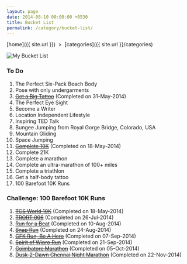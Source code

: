 ```yaml
---
layout: page
date: 2014-08-10 00:00:00 +0530
title: Bucket List
permalink: /category/bucket-list/
---
```

 
[home]({{ site.url }}) &nbsp;&gt;&nbsp; [categories]({{ site.url }}/categories)  

![My Bucket List]({{site.img-url}}/bucketlist/premkumar-masilamani-bucket-list.jpg)  
  
### To Do

1. The Perfect Six-Pack Beach Body  
2. Pose with only undergarments  
3. [<del>Get a Big Tattoo</del>]({{site.img-url}}/bucketlist/Premkumar_Masilamani_Sangavi_Tattoo.jpg) (Completed on 31-May-2014)
4. The Perfect Eye Sight 
5. Become a Writer
6. Location Independent Lifestyle  
7. Inspiring TED Talk  
8. Bungee Jumping from Royal Gorge Bridge, Colorado, USA  
9. Mountain Gliding  
10. Space Jumping
11. [<del>Complete 10K</del>]({{site.img-url}}/running/Premkumar_Masilamani_2014_TCS_10K.jpg) (Completed on 18-May-2014)
12. Complete 21K
13. Complete a marathon
14. Complete an ultra-marathon of 100+ miles
15. Complete a triathlon
16. Get a half-body tattoo
17. 100 Barefoot 10K Runs  

### Challenge: 100 Barefoot 10K Runs

1. [<del>TCS World 10K</del>]({{site.img-url}}/running/Premkumar_Masilamani_2014_TCS_10K.jpg) (Completed on 18-May-2014)
2. [<del>TRORT 006</del>]({{site.img-url}}/running/Premkumar_Masilamani_2014_TRORT_006_10K.jpg) (Completed on 26-Jul-2014)
3. [<del>Run for a Beat</del>]({{site.img-url}}/running/Premkumar_Masilamani_2014_Run_For_A_Beat_10K.jpg) (Completed on 10-Aug-2014)
4. [<del>Snap Run</del>]({{site.img-url}}/running/Premkumar_Masilamani_2014_Snap_Run_10K.jpg) (Completed on 24-Aug-2014)  
5. [<del>GFK Run, Be A Hero</del>]({{site.img-url}}/running/Premkumar_Masilamani_2014_GFK_Run_10K_with_P_T_Usha.jpg) (Completed on 07-Sep-2014)  
6. [<del>Spirit of Wipro Run</del>]({{site.img-url}}/running/Premkumar_Masilamani_2014_Spirit_of_Wipro_Run_10K.jpg) (Completed on 21-Sep-2014)  
7. [<del>Coimbatore Marathon</del>]({{site.img-url}}/running/Premkumar_Masilamani_2014_Coimbatore_Marathon_10K.jpg) (Completed on 05-Oct-2014)  
8. [<del>Dusk-2-Dawn Chennai Night Marathon</del>]({{site.img-url}}/running/Premkumar_Masilamani_2014_D2D_Chennai_Night_Marathon_10K.jpg) (Completed on 22-Nov-2014)